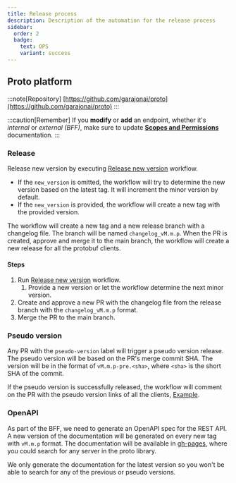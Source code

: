 ```yaml
---
title: Release process
description: Description of the automation for the release process
sidebar:
  order: 2
  badge:
    text: OPS
    variant: success
---
```


## Proto platform
:::note[Repository]
[https://github.com/garajonai/proto](https://github.com/garajonai/proto)
:::

:::caution[Remember]
If you **modify** or **add** an endpoint, whether it's *internal* or *external (BFF)*, make sure to update [**Scopes and Permissions**](/design/iam-scopes/) documentation.
:::

### Release

Release new version by executing [Release new version](https://github.com/garajonai/proto/actions/workflows/changelog-tag.yaml) workflow.

- If the `new_version` is omitted, the workflow will try to determine the new version based on the latest tag. It will increment the minor version by default.
- If the `new_version` is provided, the workflow will create a new tag with the provided version.

The workflow will create a new tag and a new release branch with a changelog file. The branch will be named `changelog_vM.m.p`.
When the PR is created, approve and merge it to the main branch, the workflow will create a new release for all the protobuf clients.

#### Steps

1. Run [Release new version](https://github.com/garajonai/proto/actions/workflows/changelog-tag.yaml) workflow.
   1. Provide a new version or let the workflow determine the next minor version.
2. Create and approve a new PR with the changelog file from the release branch with the `changelog_vM.m.p` format.
3. Merge the PR to the main branch.

### Pseudo version

Any PR with the `pseudo-version` label will trigger a pseudo version release. The pseudo version will be based on the PR's merge commit SHA.
The version will be in the format of `vM.m.p-pre.<sha>`, where `<sha>` is the short SHA of the commit.

If the pseudo version is successfully released, the workflow will comment on the PR with the pseudo version links of
all the clients, [Example](/start/examples/pseudo-version/).

### OpenAPI

As part of the BFF, we need to generate an OpenAPI spec for the REST API.
A new version of the documentation will be generated on every new tag with `vM.m.p` format.
The documentation will be available in [gh-pages](/openapi/), where you could search for any server in the proto library.

We only generate the documentation for the latest version so you won't be able to search for any of the previous or pseudo versions.
